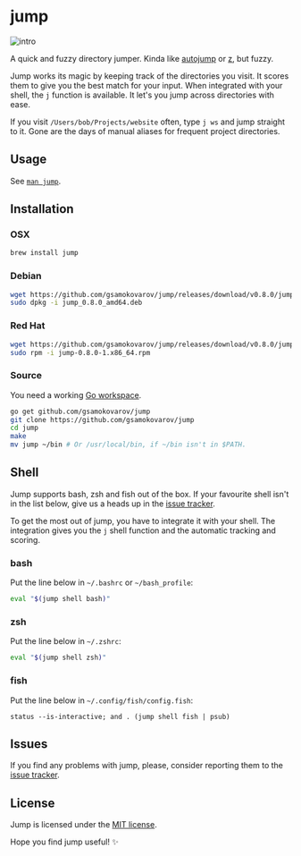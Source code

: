 # jump

![intro](https://raw.githubusercontent.com/gsamokovarov/jump/master/.intro.gif)

A quick and fuzzy directory jumper. Kinda like [autojump] or [z], but fuzzy.

Jump works its magic by keeping track of the directories you visit. It scores
them to give you the best match for your input. When integrated with your
shell, the `j` function is available. It let's you jump across directories with
ease.

If you visit `/Users/bob/Projects/website` often, type `j ws` and jump
straight to it. Gone are the days of manual aliases for frequent project
directories.

## Usage

See [`man jump`][man].

## Installation

### OSX

```bash
brew install jump
```

### Debian

```bash
wget https://github.com/gsamokovarov/jump/releases/download/v0.8.0/jump_0.8.0_amd64.deb
sudo dpkg -i jump_0.8.0_amd64.deb
```

### Red Hat

```bash
wget https://github.com/gsamokovarov/jump/releases/download/v0.8.0/jump-0.8.0-1.x86_64.rpm
sudo rpm -i jump-0.8.0-1.x86_64.rpm
```

### Source

You need a working [Go workspace].

```bash
go get github.com/gsamokovarov/jump
git clone https://github.com/gsamokovarov/jump
cd jump
make
mv jump ~/bin # Or /usr/local/bin, if ~/bin isn't in $PATH.
```

## Shell

Jump supports bash, zsh and fish out of the box. If your favourite shell isn't
in the list below, give us a heads up in the [issue tracker].

To get the most out of jump, you have to integrate it with your shell. The
integration gives you the `j` shell function and the automatic tracking and
scoring.

### bash

Put the line below in `~/.bashrc` or `~/bash_profile`:

```bash
eval "$(jump shell bash)"
```

### zsh

Put the line below in `~/.zshrc`:

```zsh
eval "$(jump shell zsh)"
```

### fish

Put the line below in `~/.config/fish/config.fish`:

```fish
status --is-interactive; and . (jump shell fish | psub)
```

## Issues

If you find any problems with jump, please, consider reporting them to the
[issue tracker].

## License

Jump is licensed under the [MIT license].

Hope you find jump useful! :sparkles:

[autojump]: https://github.com/wting/autojump
[z]: https://github.com/rupa/z
[man]: http://gsamokovarov.com/jump
[Go workspace]: https://golang.org/doc/code.html#Workspaces
[issue tracker]: https://github.com/gsamokovarov/jump/issues
[MIT license]: https://github.com/gsamokovarov/jump/blob/master/LICENSE.txt
